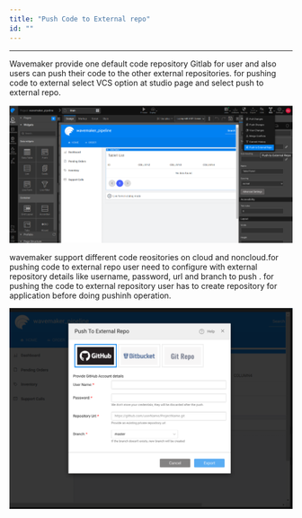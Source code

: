 ```yaml
---
title: "Push Code to External repo"
id: ""
---
```

---

Wavemaker provide one default code repository Gitlab for user and also users can push their code to the other external repositories. for pushing code to external select VCS option at studio page and select push to external repo.

[![external repo](/learn/assets/external-repo.png)](/learn/assets/external-repo.png)

wavemaker support different code reositories on cloud and noncloud.for pushing code to external repo user need to configure with external repository details like username, password, url and branch to push . for pushing the code to external repository user has to create repository for application before doing pushinh operation.

[![external repo config](/learn/assets/external-repo-config.png)](/learn/assets/external-repo-config.png)
